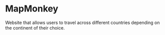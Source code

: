 # MapMonkey
Website that allows users to travel across different countries depending on the continent of their choice.
